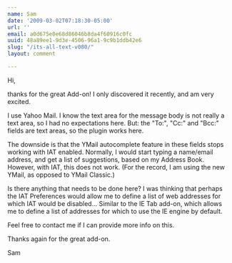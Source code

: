```yaml
---
name: Sam
date: '2009-03-02T07:18:30-05:00'
url: ''
email: a0d675e0e68d86046b8da4f60916c0fc
uuid: 48a89ee1-9d3e-4506-96a1-9c9b1ddb42e6
slug: "/its-all-text-v080/"
layout: comment

---
```


Hi,

thanks for the great Add-on! I only discovered it recently, and am very excited.

I use Yahoo Mail. I know the text area for the message body is not really a text area, so I had no expectations here. But: the "To:", "Cc:" and "Bcc:" fields are text areas, so the plugin works here.

The downside is that the YMail autocomplete feature in these fields stops working with IAT enabled. Normally, I would start typing a name/email address, and get a list of suggestions, based on my Address Book. However, with IAT, this does not work. (For the record, I am using the new YMail, as opposed to YMail Classic.)

Is there anything that needs to be done here? I was thinking that perhaps the IAT Preferences would allow me to define a list of web addresses for which IAT would be disabled... Similar to the IE Tab add-on, which allows me to define a list of addresses for which to use the IE engine by default.

Feel free to contact me if I can provide more info on this.

Thanks again for the great add-on.

Sam
